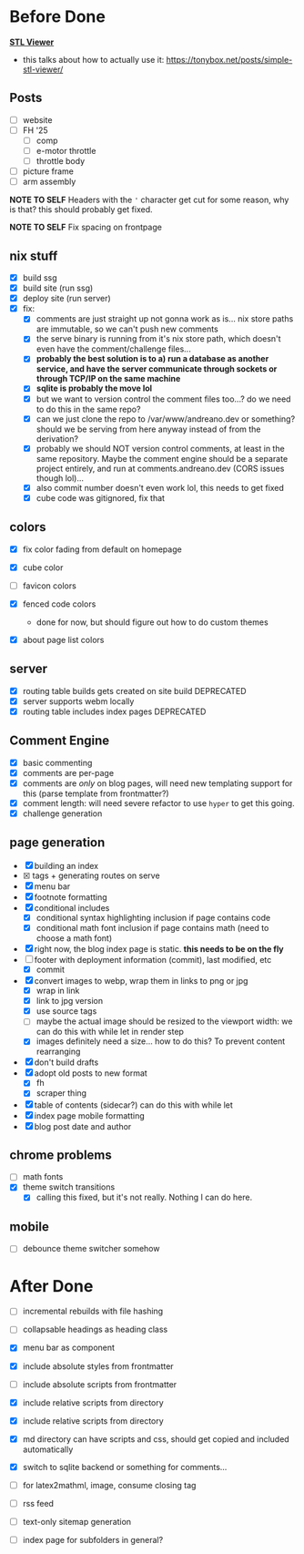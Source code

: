 # Before Done

[**STL Viewer**](https://github.com/ottobonn/stl-viewer)
- this talks about how to actually use it: https://tonybox.net/posts/simple-stl-viewer/

## Posts
- [ ] website
- [ ] FH '25
    - [ ] comp
    - [ ] e-motor throttle
    - [ ] throttle body
- [ ] picture frame
- [ ] arm assembly

**NOTE TO SELF**
Headers with the `'` character get cut 
for some reason, why is that? this should probably get fixed. 

**NOTE TO SELF**
Fix spacing on frontpage

## nix stuff
- [x] build ssg
- [x] build site (run ssg)
- [x] deploy site (run server)
- [x] fix:
    - [x] comments are just straight up not gonna work as is... nix store paths are immutable, so we can't push new comments
    - [x] the serve binary is running from it's nix store path, which doesn't even have the comment/challenge files...
    - [x] **probably the best solution is to a) run a database as another service, and have the server communicate through sockets or through TCP/IP on the same machine**
    - [x] **sqlite is probably the move lol**
    - [x] but we want to version control the comment files too...? do we need to do this in the same repo?
    - [x] can we just clone the repo to /var/www/andreano.dev or something? should we be serving from here anyway instead of from the derivation?
    - [x] probably we should NOT version control comments, at least in the same repository. Maybe the comment engine should be a separate project entirely, and run at comments.andreano.dev (CORS issues though lol)...
    - [x] also commit number doesn't even work lol, this needs to get fixed
    - [x] cube code was gitignored, fix that

## colors

- [x] fix color fading from default on homepage
- [x] cube color
- [ ] favicon colors
- [x] fenced code colors
    - done for now, but should figure out how to do custom themes
- [x] about page list colors


## server
- [x] routing table builds gets created on site build DEPRECATED
- [x] server supports webm locally
- [x] routing table includes index pages DEPRECATED

## Comment Engine
- [x] basic commenting
- [x] comments are per-page
- [x] comments are *only* on blog pages, will need new templating support for this (parse template from frontmatter?)
- [x] comment length: will need severe refactor to use `hyper` to get this going. 
- [x] challenge generation

## page generation
- [x] building an index
- [x] <base> tags + generating routes on serve
- [x] menu bar
- [x] footnote formatting
- [x] conditional includes
    - [x] conditional syntax highlighting inclusion if page contains code
    - [x] conditional math font inclusion if page contains math (need to choose a math font)

- [x] right now, the blog index page is static. **this needs to be on the fly**
- [ ] footer with deployment information (commit), last modified, etc
    - [x] commit

- [x] convert images to webp, wrap them in links to png or jpg
    - [x] wrap in link
    - [x] link to jpg version
    - [x] use source tags
    - [ ] maybe the actual image should be resized to the viewport width: we can do this with while let in render step
    - [x] images definitely need a size... how to do this? To prevent content rearranging
- [x] don't build drafts
- [x] adopt old posts to new format
    - [x] fh
    - [x] scraper thing
- [x] table of contents (sidecar?)
    can do this with while let
- [x] index page mobile formatting
- [x] blog post date and author 

## chrome problems
- [ ] math fonts
- [x] theme switch transitions
    - [x] calling this fixed, but it's not really. Nothing I can do here.

## mobile
- [ ] debounce theme switcher somehow

# After Done
- [ ] incremental rebuilds with file hashing
- [ ] collapsable headings as heading class
- [x] menu bar as component
- [x] include absolute styles from frontmatter
- [ ] include absolute scripts from frontmatter
- [x] include relative scripts from directory
- [x] include relative scripts from directory
- [x] md directory can have scripts and css, should get copied and included automatically
- [x] switch to sqlite backend or something for comments...

- [ ] for latex2mathml, image, consume closing tag
- [ ] rss feed
- [ ] text-only sitemap generation
- [ ] index page for subfolders in general? 
